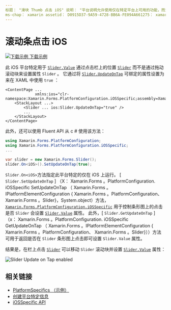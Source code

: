 ```yaml
---
标题： "滑块 Thumb 点击 iOS" 说明： "平台说明允许使用仅在特定平台上可用的功能，而无需实现自定义呈现器或效果。 本文介绍如何使用 iOS 平台特定的，该平台允许通过点击滑块上的 "值" 属性进行设置。
ms-chap： xamarin assetid： D0915D37-9A59-4728-BB6A-FE094A661275： xamarin 窗体作者： davidbritch： dabritch ms. 日期：10/24/2018 非 loc： [ Xamarin.Forms ， Xamarin.Essentials ]
---
```


# <a name="slider-thumb-tap-on-ios"></a>滚动条点击 iOS

[![下载示例](~/media/shared/download.png) 下载示例](https://docs.microsoft.com/samples/xamarin/xamarin-forms-samples/userinterface-platformspecifics)

此 iOS 平台特定用于 [`Slider.Value`](xref:Xamarin.Forms.Slider.Value) 通过点击栏上的位置 [`Slider`](xref:Xamarin.Forms.Slider) 而不是通过拖动滚动块来设置属性 `Slider` 。 它通过将 [`Slider.UpdateOnTap`](xref:Xamarin.Forms.PlatformConfiguration.iOSSpecific.Slider.UpdateOnTapProperty) 可绑定的属性设置为来在 XAML 中使用 `true` ：

```xaml
<ContentPage ...
             xmlns:ios="clr-namespace:Xamarin.Forms.PlatformConfiguration.iOSSpecific;assembly=Xamarin.Forms.Core">
    <StackLayout ...>
        <Slider ... ios:Slider.UpdateOnTap="true" />
        ...
    </StackLayout>
</ContentPage>
```

此外，还可以使用 Fluent API 从 c # 使用该方法：

```csharp
using Xamarin.Forms.PlatformConfiguration;
using Xamarin.Forms.PlatformConfiguration.iOSSpecific;
...

var slider = new Xamarin.Forms.Slider();
slider.On<iOS>().SetUpdateOnTap(true);
```

`Slider.On<iOS>`方法指定此平台特定的仅在 iOS 上运行。 [ `Slider.SetUpdateOnTap` ] （X： Xamarin.Forms 。PlatformConfiguration. iOSSpecific SetUpdateOnTap （ Xamarin.Forms 。IPlatformElementConfiguration { Xamarin.Forms 。PlatformConfiguration、 Xamarin.Forms 。Slider}，System.object）方法， [`Xamarin.Forms.PlatformConfiguration.iOSSpecific`](xref:Xamarin.Forms.PlatformConfiguration.iOSSpecific) 用于控制条形图上的点击是否 `Slider` 会设置 [`Slider.Value`](xref:Xamarin.Forms.Slider.Value) 属性。 此外，[ `Slider.GetUpdateOnTap` ] （x： Xamarin.Forms 。PlatformConfiguration. iOSSpecific GetUpdateOnTap （ Xamarin.Forms 。IPlatformElementConfiguration { Xamarin.Forms 。PlatformConfiguration、 Xamarin.Forms 。Slider}））方法可用于返回是否在 `Slider` 条形图上点击即可设置 `Slider.Value` 属性。

结果是，在栏上点击 [`Slider`](xref:Xamarin.Forms.Slider) 可以移动 `Slider` 滚动块并设置 [`Slider.Value`](xref:Xamarin.Forms.Slider.Value) 属性：

![](slider-thumb-images/slider-updateontap.png "Slider Update on Tap enabled")

## <a name="related-links"></a>相关链接

- [PlatformSpecifics （示例）](https://docs.microsoft.com/samples/xamarin/xamarin-forms-samples/userinterface-platformspecifics)
- [创建平台特定信息](~/xamarin-forms/platform/platform-specifics/index.md#creating-platform-specifics)
- [iOSSpecific API](xref:Xamarin.Forms.PlatformConfiguration.iOSSpecific)
